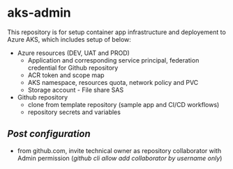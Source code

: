 # aks-admin
This repository is for setup container app infrastructure and deployement to Azure AKS, which includes setup of below:
- Azure resources (DEV, UAT and PROD)
    - Application and corresponding service principal, federation credential for Github repository
    - ACR token and scope map
    - AKS namespace, resources quota, network policy and PVC
    - Storage account - File share SAS
- Github repository
    - clone from template repository (sample app and CI/CD workflows)
    - repository secrets and variables
## *Post configuration*
- from github.com, invite technical owner as repository collaborator with Admin permission (*github cli allow add collaborator by username only*)